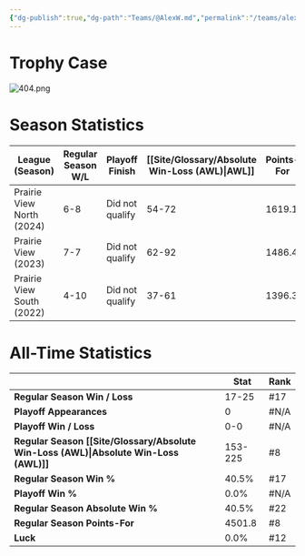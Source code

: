 ```yaml
---
{"dg-publish":true,"dg-path":"Teams/@AlexW.md","permalink":"/teams/alex-w/"}
---
```


# Trophy Case
![404.png](/img/user/z_Assets/img/404.png)
# Season Statistics
| **League (Season)**       | **Regular Season W/L** | **Playoff Finish** | **[[Site/Glossary/Absolute Win-Loss (AWL)\|AWL]]** | **Points-For** |
| ------------------------- | ---------------------- | ------------------ | ------------------------------------ | -------------- |
| Prairie View North (2024) | 6-8                    | Did not qualify    | 54-72                                | 1619.1         |
| Prairie View (2023)       | 7-7                    | Did not qualify    | 62-92                                | 1486.4         |
| Prairie View South (2022) | 4-10                   | Did not qualify    | 37-61                                | 1396.3         |
# All-Time Statistics
|                                                | **Stat** | **Rank** |
| ---------------------------------------------- | -------- | -------- |
| **Regular Season Win / Loss**                  | 17-25 | #17 |
| **Playoff Appearances**                        | 0 | #N/A |
| **Playoff Win / Loss**                         | 0-0 | #N/A |
| **Regular Season [[Site/Glossary/Absolute Win-Loss (AWL)\|Absolute Win-Loss (AWL)]]** | 153-225 | #8 |
| **Regular Season Win %**                       | 40.5% | #17 |
| **Playoff Win %**                              | 0.0% | #N/A |
| **Regular Season Absolute Win %**              | 40.5% | #22 |
| **Regular Season Points-For**                  | 4501.8 | #8 |
| **Luck**                                       | 0.0% | #12 |
